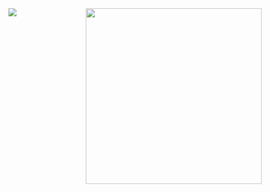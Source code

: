 <img src="/assets/images/horizontal-divider-gradient.gif">

<picture> 
<a href="https://media.giphy.com/media/SWoSkN6DxTszqIKEqv/giphy.gif" alt="Developer">
<img src = "https://media.giphy.com/media/v1.Y2lkPTc5MGI3NjExbmN0NnFnaTNkMmFoZjE0emc1MjE0aDhpbGIzb2tyYWQ5bnNndWEyeCZlcD12MV9pbnRlcm5hbF9naWZfYnlfaWQmY3Q9Zw/bGgsc5mWoryfgKBx1u/giphy.gif" align = "right" width = "350">


</a>
</picture>
